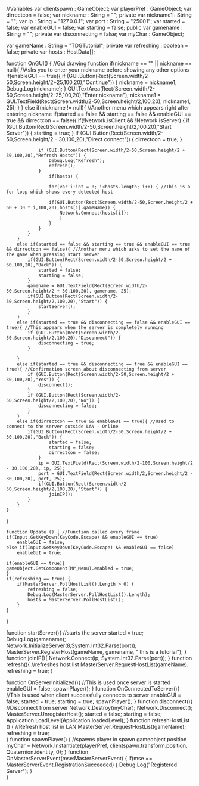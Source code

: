 //Variables
var clientspawn : GameObject;
var playerPref : GameObject;
var dirrectcon = false;
var nickname : String = "";
private var nickname1 : String = "";
var ip : String = "127.0.0.1";
var port : String = "25001";
var started = false;
var enableGUI = false;
var starting = false;
public var gamename : String = "";
private var disconnecting = false;
var myChar : GameObject;

var gameName : String = "TDGTutorial";
private var refreshing : boolean = false;
private var hosts : HostData[];

function OnGUI() { //Gui drawing function
	if(nickname == "" || nickname == null){ //Asks you to enter your nickname before showing any other options
		if(enableGUI == true){
			if (GUI.Button(Rect(Screen.width/2-50,Screen.height/2+25,100,20),"Continue")) {
		    	nickname = nickname1;
		    	Debug.Log(nickname);
			}
			GUI.TextArea(Rect(Screen.width/2-50,Screen.height/2-25,100,20),"Enter nickname");
			nickname1 = GUI.TextField(Rect(Screen.width/2-50,Screen.height/2,100,20), nickname1, 25);
		}
	}
	else if(nickname != null){ //Another menu which appears right after entering nickname
		if(started == false && starting == false && enableGUI == true && dirrectcon == false){
			if(!Network.isClient && !Network.isServer) {
				if (GUI.Button(Rect(Screen.width/2-50,Screen.height/2,100,20),"Start Server")) {
	    	    	starting = true;
				}
				if (GUI.Button(Rect(Screen.width/2-50,Screen.height/2 - 30,100,20),"Direct connect")) {
	    	    	dirrectcon = true;
				}
			 
				if (GUI.Button(Rect(Screen.width/2-50,Screen.height/2 + 30,100,20),"Refresh Hosts")) {
			        Debug.Log("Refresh");
			        refresh();
				}
			        if(hosts) {
	 
	       			for(var i:int = 0; i<hosts.length; i++) { //This is a for loop which shows every detected host
	       
	        		if(GUI.Button(Rect(Screen.width/2-50,Screen.height/2 + 60 + 30 * i,100,20),hosts[i].gameName)) {
	                	Network.Connect(hosts[i]);
	       				}
	       			}
	        	}
			}
		}
		else if(started == false && starting == true && enableGUI == true && dirrectcon == false){ //Another menu which asks to set the name of the game when pressing start server
			if(GUI.Button(Rect(Screen.width/2-50,Screen.height/2 + 60,100,20),"Back")) {
	    	   	started = false;
	    	   	starting = false;
			}
			gamename = GUI.TextField(Rect(Screen.width/2-50,Screen.height/2 + 30,100,20), gamename, 25);
			if(GUI.Button(Rect(Screen.width/2-50,Screen.height/2,100,20),"Start")) {
	    	   	startServer();
	    	}
		}
		else if(started == true && disconnecting == false && enableGUI == true){ //This appears when the server is completely running
			if (GUI.Button(Rect(Screen.width/2-50,Screen.height/2,100,20),"Disconnect")) {
	    		disconnecting = true;
			}
			
		}
		else if(started == true && disconnecting == true && enableGUI == true){ //Confirmation screen about disconnecting from server
			if (GUI.Button(Rect(Screen.width/2-50,Screen.height/2 + 30,100,20),"Yes")) {
	    		disconnect();
			}
			if (GUI.Button(Rect(Screen.width/2-50,Screen.height/2,100,20),"No")) {
	    		disconnecting = false;
			}	
		}
		else if(dirrectcon == true && enableGUI == true){ //Used to connect to the server outside LAN - Online
			if(GUI.Button(Rect(Screen.width/2-50,Screen.height/2 + 30,100,20),"Back")) {
	    		   	started = false;
	    		   	starting = false;
	    		   	dirrectcon = false;
				}
				ip = GUI.TextField(Rect(Screen.width/2-100,Screen.height/2 - 30,100,20), ip, 25);
				port = GUI.TextField(Rect(Screen.width/2,Screen.height/2 - 30,100,20), port, 25);
				if(GUI.Button(Rect(Screen.width/2-50,Screen.height/2,100,20),"Start")) {
	    		   	joinIP();
	   		}
	   	}
	}
}

 	function Update () { //Function called every frame
	if(Input.GetKeyDown(KeyCode.Escape) && enableGUI == true)
		enableGUI = false;
	else if(Input.GetKeyDown(KeyCode.Escape) && enableGUI == false)
		enableGUI = true;
		
	if(enableGUI == true){
	gameObject.GetComponent(MP_Menu).enabled = true;
	}
	if(refreshing == true) {
    	if(MasterServer.PollHostList().Length > 0) {           
        	refreshing = false;
        	Debug.Log(MasterServer.PollHostList().Length);
        	hosts = MasterServer.PollHostList();          
		}
	}
}

function startServer(){ //starts the server
	started = true;
	Debug.Log(gamename);
	Network.InitializeServer(8,System.Int32.Parse(port));
    MasterServer.RegisterHost(gameName, gamename, " this is a tutorial");
}
function joinIP(){
	Network.Connect(ip, System.Int32.Parse(port));
}
function refresh(){ //refreshes host list
	MasterServer.RequestHostList(gameName);
    refreshing = true;
}

function OnServerInitialized(){ //This is used once server is started
	enableGUI = false;
	spawnPlayer();
}
function OnConnectedToServer(){ //This is used when client successfully connects to server
	enableGUI = false;
	started = true;
    starting = true;
	spawnPlayer();
}
function disconnect(){ //Disconnect from server
	Network.Destroy(myChar);
	Network.Disconnect();
	MasterServer.UnregisterHost();
	started = false;
	starting = false;
	Application.LoadLevel(Application.loadedLevel);
}
function refreshHostList () { //Refresh host list in LAN
	MasterServer.RequestHostList(gameName);
	refreshing = true;     
} 
function spawnPlayer() { //spawns player in spawn gameobject position
	myChar = Network.Instantiate(playerPref, clientspawn.transform.position, Quaternion.identity, 0);
}
function OnMasterServerEvent(mse:MasterServerEvent) {
	if(mse == MasterServerEvent.RegistrationSucceeded) {
    	Debug.Log("Registered Server");
	}  
}
